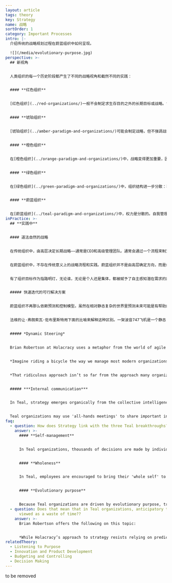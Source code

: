 ```yaml
---
layout: article
tags: theory
key: Strategy
name: 战略
sortOrder: 1
category: Important Processes
intro: |-
  介绍传统的战略规划过程在蔚蓝组织中如何呈现。

  ![](/media/evolutionary-purpose.jpg)
perspective: >-
  ## 新视角


  人类组织的每一个历史阶段都产生了不同的战略视角和截然不同的实践：


  #### **红色组织**


  [红色组织](../red-organizations/)一般不会制定求生存目的之外的长期目标或战略。酋长寻求短期收益以维持权力，并在威胁和机遇出现时对其作出反应。


  #### **琥珀组织**


  [琥珀组织](../amber-paradigm-and-organizations/)可能会制定战略，但不强调战略，因为世界被视为相对不变和可预测的。所以重点放在过程上。如果有战略，也都是由金字塔最高层负责制定。决策被传令给底层成员，并且只共享必要的信息。


  #### **橙色组织**


  在[橙色组织](../orange-paradigm-and-organizations/)中，战略变得更加重要，因为人们越来越被发现世界是动态的。不过，尽管人们认为世界越来越复杂，但仍然认为是可以预测的。战略通常仍然是一个非常自上而下的过程，但已经从命令和控制过渡到预测和控制。为了保持竞争优势，橙色范式得出的结论是，组织的大部分成员必须被授权，并被授予一些独立思考和执行的空间。于是产生了目标管理的做法——最高管理层制定一个总体方向，并将目标和里程碑层层下达到金字塔底，以达到预期的结果。这个过程开发出那些我们都很熟悉的流程，如定期战略规划、年度预算、资产平衡表和关键绩效指标。


  #### **绿色组织**


  在[绿色组织](../green-paradigm-and-organizations/)中，组织结构进一步分散：较低级别的人员越来越得到授权，领导者的一项关键责任就是促进这种授权。不过，绿色组织通常仍然保持着某种等级结构，组织的战略方向主要来自高层。但战略也被纳入了服务的目的，这超越了橙色那种赢得竞争和利润的目的。


  #### **蔚蓝组织**


  在[蔚蓝组织](../teal-paradigm-and-organizations/)中，权力是分散的。自我管理取代了等级制度。战略思维不仅仅来自高层，而是可以来自组织内任何位置。团队成员可以提建议、倡议计划、建议变更——只要他们在这个过程中与相关倡议协商。活用“建议流程”对此起到了关键的促进作用。战略也与目标密不可分，传统的战略规划被“倾听目标”所取代。
inPractice: >-
  ## **实践中**


  #### 道法自然的战略


  在传统组织中，由高层决定长期战略——通常是CEO和高级管理团队。通常会通过一个流程来制定战略，这个流程的第一步，是高层管理人员审查一些严格掌握的敏感信息。这些信息可能包括，长期预测的制定，还包括实现预测到的各种机遇所需的计划和解决方案。这些计划成为年度目标，并制定部门分解目标。用详细文件概述预先规划好的航线。新的方向/计划是自上而下传达的。


  在蔚蓝组织中，不存在传统意义上的战略流程和实践。蔚蓝组织并不是由高层确定方向，而是组织中的人通过“倾听”组织目标，获得组织可能被召唤去哪里的开放性感觉。不需要更详细的方向图。因为规划图会把潜在的可能性限制在一个狭窄的、预先规划好的路线上。


  有了组织目标作为指路明灯，无论谁，无论是个人还是集体，都被赋予了自主感知潜在需求的能力。战略会随时随地的有机发生，人们不断培育新想法，并在实地测试它们。组织在集体智慧的活动过程中进化、变形、扩张或收缩。现实是伟大的裁判，替代了首席执行官、董事会或委员会。有效的主意会在组织内部聚集动力和能量而立项；而那些不被接纳无法流行的想法会自然枯萎。^\[Laloux, Frederic (2014-02-09). Reinventing Organizations: A Guide to Creating Organizations Inspired by the Next Stage of Human Consciousness (Kindle Locations 4506-4509). Nelson Parker. Kindle Edition.]


  ##### 快速迭代的可行解决方案


  蔚蓝组织不再那么依赖预测和控制模型。虽然在相对静态复杂的世界里预测未来可能是有帮助的，但在一个日益变迁的动态而复杂的当今世界里，预测变得不那么重要。基于这一认识，蔚蓝组织倾向于实施在当下可行的解决方案，这些解决方案随后可以与时俱进。公司不受战略规划流程的约束，也不受可能很快过时之目标的驱使。蔚蓝组织据此可以更自由地通过快速迭代得到快速发展，并根据需要修改战略。


  法维的让·弗朗索瓦·佐布里斯特用下面的比喻来解释这种区别。一架波音747飞机是一个静态复杂的系统。有数以百万计的部件需要无缝地协同工作。但一切都是可规划的；如果你改变一个部分，你应该能够预测所有的后果。但一碗意大利面是一个动态复杂的系统。尽管它只有几十个“零件”，但当你拉着一条从碗里伸出来的面条的末端向外拉，几乎无法预测会发生什么。^\[Laloux, Frederic (2014-02-09). Reinventing Organizations: A Guide to Creating Organizations Inspired by the Next Stage of Human Consciousness (Kindle Locations 4577-4581). Nelson Parker. Kindle Edition.]


  ##### *Dynamic Steering*


  Brian Robertson at Holacracy uses a metaphor from the world of agile software development to describe how the planning process differs in Teal organizations:


  *Imagine riding a bicycle the way we manage most modern organizations. You would hold a big meeting to decide the angle at which you should hold the handlebars; you’d map your journey in as much detail as possible, factoring in all known obstacles and the exact timing and degree to which you would need to adjust your course to avoid these. Then you would get on the bicycle, hold the handlebars rigidly at the angle calculated, close your eyes, and steer according to plan. Odds are you would not reach your target, even if you did manage to keep the bicycle upright for the entire trip. When the bicycle falls over, you might ask: “Why didn’t we get this right the first time?” And maybe: “Who screwed up?”*


  *That ridiculous approach isn’t so far from the approach many organizations take to strategic planning. By contrast, Holacracy helps an organization operate more like the way we actually ride a bicycle, using a dynamic steering paradigm. Dynamic steering means constant adjustment in light of real feedback, which makes for a more organic and emergent path. If you watch even the most skilled cyclist, you’ll see a slight but constant weaving, as the rider constantly takes in sensory feedback about his present state and environment, and makes minor corrections to direction, speed, balance, and aerodynamics. Weaving arises because the rider maintains a dynamic equilibrium while moving forward, using rapid feedback to stay within the many constraints of the environment and equipment. Instead of wasting a lot of time and energy predicting exactly the “right” path in advance, he instead holds his purpose in mind, stays present in the moment, and finds the most natural way forward as he goes. That’s not to say the rider doesn’t have a plan or at least some sense of his likely route, just that he gains more control, not less, by surrendering to present reality continuously and trusting his capacity to sense and respond in the moment. Similarly, we have the opportunity to get more control in our organizations by more relentlessly facing reality and adapting continuously. When we become attached to a specific predicted outcome, there’s a risk we will get stuck fighting reality when it doesn’t conform to our prediction.*^\[Robertson, Brian J. (2015-06-02). Holacracy: The New Management System for a Rapidly Changing World (Kindle Locations 1765-1781). Henry Holt and Co.. Kindle Edition.]


  ##### ***Internal communication***


  In Teal, strategy emerges organically from the collective intelligence of everyone in the organization. This collective intelligence is encouraged by sharing company data and information. As everyone is 'in the know', information is available to all to offer strategic suggestions.


  Teal organizations may use 'all-hands meetings' to share important information, and to discuss the organization's response. This reflects trust in the organization's collective intelligence. It also rejects the notion that a only small group of people at the top could master all the complex information necessary to make sound strategic choices.^\[Frederic. Reinventing Organizations (pp110-112). Nelson Parker, 2014.]
faq:
  - question: How does Strategy link with the three Teal breakthroughs?
    answer: >-
      #### **Self-management**


      In Teal organizations, thousands of decisions are made by individuals and teams who are trusted to do the right thing. Plans are not handed down from the top with little room to maneuver. People are trusted to plan, make improvements, and execute.


      #### **Wholeness**


      In Teal, employees are encouraged to bring their 'whole self' to work: the emotional, the intuitive, and the spiritual are all welcome. The workplace becomes more holistic as a result. This allows for, and encourages, reflection and mindfulness. Reflection on the company's purpose and direction is encouraged.


      #### **Evolutionary purpose**


      Because Teal organizations are driven by evolutionary purpose, traditional strategic planning is replaced by the process of listening to purpose. The purpose of an organization is a manifestation of its collective intelligence, and so its direction cannot be mandated from the top down.
  - question: Does that mean that in Teal organizations, anticipatory thinking is
      viewed as a waste of time??
    answer: >-
      Brian Robertson offers the following on this topic:


      *While Holacracy’s approach to strategy resists relying on predictions, that’s not to say all forward-looking projections and anticipatory thinking are useless. In this regard, it’s helpful to understand the difference between a prediction and a projection. “Predict” comes from the Latin præ-, “before,” and dicere, “to say”— thus it literally means “to say before,” or “to foretell, prophesize.” “Project,” on the other hand, is from the Latin pro-, “forward,” and jacere, “to throw”— thus, “to throw forth.” In order to throw forth, you must be firmly grounded in the place you are starting from: the present reality. Getting real data and “throwing it forth” to get a sense of where events are headed is often useful to better understand your context, and it is different than “foretelling and prophesizing” where reality will be in the future.*^[Robertson, Brian J. (2015-06-02). Holacracy: The New Management System for a Rapidly Changing World (Kindle Locations 1834-1842). Henry Holt and Co.. Kindle Edition.]
relatedTheory:
  - Listening to Purpose
  - Innovation and Product Development
  - Budgeting and Controlling
  - Decision Making
---
```

to be removed
